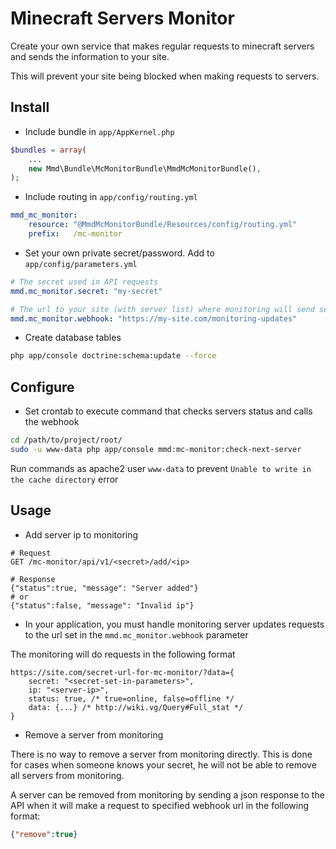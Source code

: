 # Minecraft Servers Monitor

Create your own service that makes regular requests to minecraft servers and sends the information to your site.

This will prevent your site being blocked when making requests to servers.

## Install

* Include bundle in `app/AppKernel.php`

```php
$bundles = array(
    ...
    new Mmd\Bundle\McMonitorBundle\MmdMcMonitorBundle(),
);
```

* Include routing in `app/config/routing.yml`

```yml
mmd_mc_monitor:
    resource: "@MmdMcMonitorBundle/Resources/config/routing.yml"
    prefix:   /mc-monitor
```

* Set your own private secret/password. Add to `app/config/parameters.yml`

```yml
# The secret used in API requests
mmd.mc_monitor.secret: "my-secret"

# The url to your site (with server list) where monitoring will send servers status updates
mmd.mc_monitor.webhook: "https://my-site.com/monitoring-updates"
```

* Create database tables

```sh
php app/console doctrine:schema:update --force
```

## Configure

* Set crontab to execute command that checks servers status and calls the webhook

```sh
cd /path/to/project/root/
sudo -u www-data php app/console mmd:mc-monitor:check-next-server
```

Run commands as apache2 user `www-data` to prevent `Unable to write in the cache directory` error

## Usage

* Add server ip to monitoring

```text
# Request
GET /mc-monitor/api/v1/<secret>/add/<ip>
```

```text
# Response
{"status":true, "message": "Server added"}
# or
{"status":false, "message": "Invalid ip"}
```

* In your application, you must handle monitoring server updates requests to the url set in the `mmd.mc_monitor.webhook` parameter

The monitoring will do requests in the following format

```text
https://site.com/secret-url-for-mc-monitor/?data={
    secret: "<secret-set-in-parameters>",
    ip: "<server-ip>",
    status: true, /* true=online, false=offline */
    data: {...} /* http://wiki.vg/Query#Full_stat */
}
```

* Remove a server from monitoring

There is no way to remove a server from monitoring directly.
This is done for cases when someone knows your secret,
he will not be able to remove all servers from monitoring.

A server can be removed from monitoring by sending a json response to the API
when it will make a request to specified webhook url in the following format:

```json
{"remove":true}
```